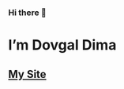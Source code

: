 ### Hi there 👋 
<h1>I’m Dovgal Dima</h1>
<h2>
<a href="https://dovgaldima.pp.ua">
My Site
</a></h2>
<!--
**Dmitriy-1986/Dmitriy-1986** is a ✨ _special_ ✨ repository because its `README.md` (this file) appears on your GitHub profile.

Here are some ideas to get you started:

- 🔭 I’m currently working on ...
- 🌱 I’m currently learning ...
- 👯 I’m looking to collaborate on ...
- 🤔 I’m looking for help with ...
- 💬 Ask me about ...
- 📫 How to reach me: ...
- 😄 Pronouns: ...
- ⚡ Fun fact: ...
-->
